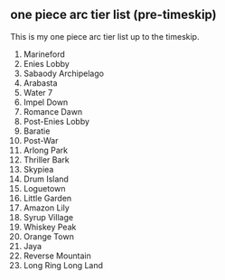 ## one piece arc tier list (pre-timeskip)

This is my one piece arc tier list up to the timeskip.

1. Marineford
2. Enies Lobby
3. Sabaody Archipelago
4. Arabasta
5. Water 7
6. Impel Down
7. Romance Dawn
8. Post-Enies Lobby
9. Baratie
10. Post-War
11. Arlong Park
12. Thriller Bark
13. Skypiea
14. Drum Island
15. Loguetown
16. Little Garden
17. Amazon Lily
18. Syrup Village
19. Whiskey Peak
20. Orange Town
21. Jaya
22. Reverse Mountain
23. Long Ring Long Land
